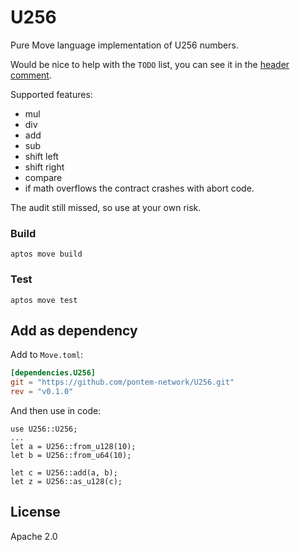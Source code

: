 # U256 

Pure Move language implementation of U256 numbers.

Would be nice to help with the `TODO` list, you can see it in the [header comment](sources/U256.move).

Supported features:
* mul
* div
* add
* sub
* shift left
* shift right
* compare
* if math overflows the contract crashes with abort code.

The audit still missed, so use at your own risk.

### Build

    aptos move build

### Test

    aptos move test


## Add as dependency

Add to `Move.toml`:

```toml
[dependencies.U256]
git = "https://github.com/pontem-network/U256.git"
rev = "v0.1.0"
```

And then use in code:

```move
use U256::U256;
...
let a = U256::from_u128(10);
let b = U256::from_u64(10);

let c = U256::add(a, b);
let z = U256::as_u128(c);
```

## License

Apache 2.0
